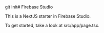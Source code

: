 git init# Firebase Studio

This is a NextJS starter in Firebase Studio.

To get started, take a look at src/app/page.tsx.
